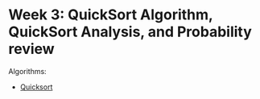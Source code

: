 # Week 3: QuickSort Algorithm, QuickSort Analysis, and Probability review

Algorithms:
* [Quicksort](./quicksort/quicksort.py)
